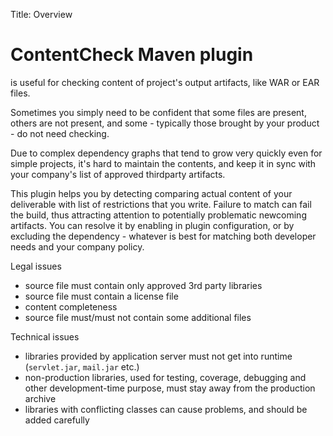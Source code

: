 Title: Overview


# ContentCheck Maven plugin

 is useful for checking content of project's output artifacts, like WAR or EAR files.
 
Sometimes you simply need to be confident that some files are present, others are not present, and some - typically 
those brought by your product - do not need checking.

Due to complex dependency graphs that tend to grow very quickly even for simple projects, it's hard to maintain 
the contents, and keep it in sync with your company's list of approved thirdparty artifacts.

This plugin helps you by detecting comparing actual content of your deliverable with list of restrictions that you write.
Failure to match can fail the build, thus attracting attention to potentially problematic newcoming artifacts.
You can resolve it by enabling in plugin configuration, or by excluding the dependency - whatever is best for matching 
both developer needs and your company policy.

Legal issues

* source file must contain only approved 3rd party libraries
* source file must contain a license file
* content completeness
* source file must/must not contain some additional files

Technical issues

* libraries provided by application server must not get into runtime (`servlet.jar`, `mail.jar` etc.)
* non-production libraries, used for testing, coverage, debugging and other development-time purpose, must stay away from the production archive
* libraries with conflicting classes can cause problems, and should be added carefully
